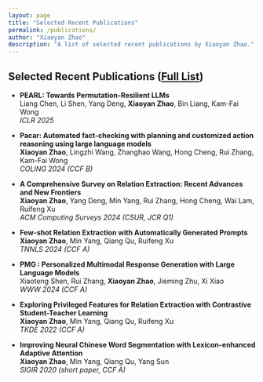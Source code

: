 ```yaml
---
layout: page
title: "Selected Recent Publications"
permalink: /publications/
author: "Xiaoyan Zhao"
description: "A list of selected recent publications by Xiaoyan Zhao."
---
```


## Selected Recent Publications ([Full List](https://scholar.google.com/citations?user=rtLHw6QAAAAJ))


- **PEARL: Towards Permutation-Resilient LLMs**  
  Liang Chen, Li Shen, Yang Deng, **Xiaoyan Zhao**, Bin Liang, Kam-Fai Wong  
  *ICLR 2025*

- **Pacar: Automated fact-checking with planning and customized action reasoning using large language models**  
  **Xiaoyan Zhao**, Lingzhi Wang, Zhanghao Wang, Hong Cheng, Rui Zhang, Kam-Fai Wong  
  *COLING 2024 (CCF B)*

- **A Comprehensive Survey on Relation Extraction: Recent Advances and New Frontiers**  
  **Xiaoyan Zhao**, Yang Deng, Min Yang, Rui Zhang, Hong Cheng, Wai Lam, Ruifeng Xu  
  *ACM Computing Surveys 2024 (CSUR, JCR Q1)*

- **Few-shot Relation Extraction with Automatically Generated Prompts**  
  **Xiaoyan Zhao**, Min Yang, Qiang Qu, Ruifeng Xu  
  *TNNLS 2024 (CCF A)*

- **PMG : Personalized Multimodal Response Generation with Large Language Models**  
  Xiaoteng Shen, Rui Zhang, **Xiaoyan Zhao**, Jieming Zhu, Xi Xiao  
  *WWW 2024 (CCF A)*

- **Exploring Privileged Features for Relation Extraction with Contrastive Student-Teacher Learning**  
  **Xiaoyan Zhao**, Min Yang, Qiang Qu, Ruifeng Xu  
  *TKDE 2022 (CCF A)*

- **Improving Neural Chinese Word Segmentation with Lexicon-enhanced Adaptive Attention**  
  **Xiaoyan Zhao**, Min Yang, Qiang Qu, Yang Sun  
  *SIGIR 2020 (short paper, CCF A)*
